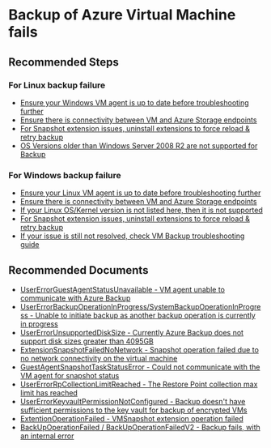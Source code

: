 <properties
	pageTitle="Backup of Azure virtual machine fails"
	description="Backup of Azure virtual machine fails"
	service="microsoft.compute"
	resource="virtualmachines"
	authors="ScottAzure"
	ms.author="scotro"
	displayOrder="1"
	selfHelpType="resource"
	supportTopicIds="32637320"
	resourceTags=""
	productPesIds="15207"
	cloudEnvironments="public"
	articleId="f82b1ed9-9c4b-4061-93af-3e54d91e3426"
/>

# Backup of Azure Virtual Machine fails

## **Recommended Steps**

### For Linux backup failure

- [Ensure your Windows VM agent is up to date before troubleshooting further](https://aka.ms/AB-AA4ecqu) <br>
- [Ensure there is connectivity between VM and Azure Storage endpoints](https://aka.ms/AB-AA4ecqj) <br>
- [For Snapshot extension issues, uninstall extensions to force reload & retry backup](https://aka.ms/AB-AA4e56b) <br>
- [OS Versions older than Windows Server 2008 R2 are not supported for Backup](https://aka.ms/AA4evhu)

### For Windows backup failure

- [Ensure your Linux VM agent is up to date before troubleshooting further](https://aka.ms/AB-AA4ecq9)<br>
- [Ensure there is connectivity between VM and Azure Storage endpoints](https://aka.ms/AB-AA4ecqy)<br>
- [If your Linux OS/Kernel version is not listed here, then it is not supported](https://aka.ms/AB-AA4ecr1)<br>
- [For Snapshot extension issues, uninstall extensions to force reload & retry backup](https://aka.ms/AB-AA4ecq1)<br>
- [If your issue is still not resolved, check VM Backup troubleshooting guide](https://aka.ms/AB-AA4ecq1)<br>

## **Recommended Documents**

- [UserErrorGuestAgentStatusUnavailable - VM agent unable to communicate with Azure Backup](https://aka.ms/AB-AA4ecq8) <br>
- [UserErrorBackupOperationInProgress/SystemBackupOperationInProgress - Unable to initiate backup as another backup operation is currently in progress](https://aka.ms/AB-AA4e56y) <br>
- [UserErrorUnsupportedDiskSize - Currently Azure Backup does not support disk sizes greater than 4095GB](https://aka.ms/AB-AA4ecqf) <br>
- [ExtensionSnapshotFailedNoNetwork - Snapshot operation failed due to no network connectivity on the virtual machine](https://aka.ms/AB-AA4ecqk) <br>
- [GuestAgentSnapshotTaskStatusError - Could not communicate with the VM agent for snapshot status](https://aka.ms/AB-AA4e56x) <br>
- [UserErrorRpCollectionLimitReached - The Restore Point collection max limit has reached](https://aka.ms/AB-AA4e56l) <br>
- [UserErrorKeyvaultPermissionNotConfigured - Backup doesn't have sufficient permissions to the key vault for backup of encrypted VMs](https://aka.ms/AB-AA4e56m) <br>
- [ExtentionOperationFailed - VMSnapshot extension operation failed](https://aka.ms/AB-AA4e56c) <br>
- [BackUpOperationFailed / BackUpOperationFailedV2 - Backup fails, with an internal error](https://aka.ms/AB-AA4ecqe) <br>
